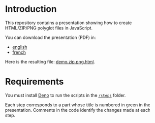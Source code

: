 # Introduction

This repository contains a presentation showing how to create HTML/ZIP/PNG polyglot files in JavaScript.

You can download the presentation (PDF) in:
 - [english](https://raw.githubusercontent.com/gildas-lormeau/Polyglot-HTML-ZIP-PNG/main/Presentation%20(en).pdf)
 - [french](https://raw.githubusercontent.com/gildas-lormeau/Polyglot-HTML-ZIP-PNG/main/Presentation%20(fr).pdf)

Here is the resulting file: [demo.zip.png.html](https://github.com/gildas-lormeau/Polyglot-HTML-ZIP-PNG/raw/main/demo.zip.png.html).

# Requirements

You must install [Deno](https://deno.com/) to run the scripts in the [`/steps`](https://github.com/gildas-lormeau/Polyglot-HTML-ZIP-PNG/tree/main/steps) folder.

Each step corresponds to a part whose title is numbered in green in the presentation. Comments in the code identify the changes made at each step.